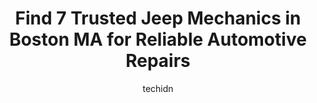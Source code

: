 ---
layout: ampstory
image: https://images.unsplash.com/photo-1530675706010-bc677ce30ab6?ixlib=rb-4.0.3&ixid=MnwxMjA3fDB8MHxwaG90by1wYWdlfHx8fGVufDB8fHx8&auto=format&fit=crop&w=640&h=853&q=80
author: techidn
featured: false
description: When it comes to finding reliable automotive experts in Boston MA, USA, look no further than the 7 best Jeep Mechanic in the area. With their exceptional skills and dedication to providing t
title: Find 7 Trusted Jeep Mechanics in Boston MA for Reliable Automotive Repairs
cover:
   title: Find 7 Trusted Jeep Mechanics in Boston MA for Reliable Automotive Repairs
   subtitle: Rickpate
   background: https://images.unsplash.com/photo-1530675706010-bc677ce30ab6?ixlib=rb-4.0.3&ixid=MnwxMjA3fDB8MHxwaG90by1wYWdlfHx8fGVufDB8fHx8&auto=format&fit=crop&w=640&h=853&q=80

pages: 
 - layout: thirds
   top: <h1>#1 Morrisons Auto-Rite Inc</h1>
   bottom: "<p>I rarely write reviews, but the service at Morrisons warrants a strong recommend. Make no mistake, there is a reason this place is highly reviewed. I needed some brake/r</p>"
   background: https://www.knot35.com/toplist/wp-content/uploads/2023/06/best-jeep-mechanic-1-in-boston-ma-1685839937.png
   backgroundblur: true
 - layout: thirds
   top: <h1>#2 Central Automotive</h1>
   bottom: "<p>1192 Hyde Park Ave, Boston, MA 02136, United States</p>"
   background: https://www.knot35.com/toplist/wp-content/uploads/2023/06/best-jeep-mechanic-2-in-boston-ma-1685839938.jpeg
   cta:
      link: https://www.knot35.com/toplist/find-7-trusted-jeep-mechanics-in-boston-ma-for-reliable-automotive-repairs/
      text: Find 7 Trusted Jeep Mechanics in Boston MA for Reliable Automotive Repairs
 - layout: thirds
   top: <h1>#3 E&S Automotive</h1>
   bottom: "<p>480 Dorchester Ave, Boston, MA 02127, United States</p>"
   background: https://www.knot35.com/toplist/wp-content/uploads/2023/06/best-jeep-mechanic-3-in-boston-ma-1685839939.jpeg
   cta:
      link: https://www.knot35.com/toplist/find-7-trusted-jeep-mechanics-in-boston-ma-for-reliable-automotive-repairs/
      text: Find 7 Trusted Jeep Mechanics in Boston MA for Reliable Automotive Repairs
 - layout: thirds
   top: <h1>#4 Frans Auto Repair</h1>
   bottom: "<p>43 Preble St, South Boston, MA 02127, United States</p>"
   background: https://images.unsplash.com/photo-1609083590460-7b8cc0ca65f8?ixlib=rb-4.0.3&ixid=MnwxMjA3fDB8MHxwaG90by1wYWdlfHx8fGVufDB8fHx8&auto=format&fit=crop&w=640&h=853&q=80
   cta:
      link: https://www.knot35.com/toplist/find-7-trusted-jeep-mechanics-in-boston-ma-for-reliable-automotive-repairs/
      text: Find 7 Trusted Jeep Mechanics in Boston MA for Reliable Automotive Repairs
 - layout: thirds
   top: <h1>#5 Emerson Auto Svc & Inspection</h1>
   bottom: "<p>420 E 3rd St, South Boston, MA 02127, United States</p>"
   background: https://images.unsplash.com/photo-1602536052359-ef94c21c5948?ixlib=rb-4.0.3&ixid=MnwxMjA3fDB8MHxwaG90by1wYWdlfHx8fGVufDB8fHx8&auto=format&fit=crop&w=640&h=853&q=80
   cta:
      link: https://www.knot35.com/toplist/find-7-trusted-jeep-mechanics-in-boston-ma-for-reliable-automotive-repairs/
      text: Find 7 Trusted Jeep Mechanics in Boston MA for Reliable Automotive Repairs
 - layout: thirds
   top: <h1>#6 New England Brake and Auto Repair</h1>
   bottom: "<p>Mission Hill, Roxbury Crossing, 22 Terrace St, Boston, MA 02120, United States</p>"
   background: https://images.unsplash.com/photo-1618005182384-a83a8bd57fbe?ixlib=rb-4.0.3&ixid=MnwxMjA3fDB8MHxwaG90by1wYWdlfHx8fGVufDB8fHx8&auto=format&fit=crop&w=640&h=853&q=80
   cta:
      link: https://www.knot35.com/toplist/find-7-trusted-jeep-mechanics-in-boston-ma-for-reliable-automotive-repairs/
      text: Find 7 Trusted Jeep Mechanics in Boston MA for Reliable Automotive Repairs
 - layout: thirds
   top: <h1>#7 JCB Auto</h1>
   bottom: "<p>8a Rugg Rd, Allston, MA 02134, United States</p>"
   background: https://images.unsplash.com/photo-1515405295579-ba7b45403062?ixlib=rb-4.0.3&ixid=MnwxMjA3fDB8MHxwaG90by1wYWdlfHx8fGVufDB8fHx8&auto=format&fit=crop&w=640&h=853&q=80
   cta:
      link: https://www.knot35.com/toplist/find-7-trusted-jeep-mechanics-in-boston-ma-for-reliable-automotive-repairs/
      text: Find 7 Trusted Jeep Mechanics in Boston MA for Reliable Automotive Repairs
 - layout: thirds
   middle: Continue reading...
   background: https://images.unsplash.com/photo-1533998839656-76f5e4b2bccb?ixlib=rb-4.0.3&ixid=MnwxMjA3fDB8MHxwaG90by1wYWdlfHx8fGVufDB8fHx8&auto=format&fit=crop&w=640&h=853&q=80
   cta:
      link: https://www.knot35.com/toplist/find-7-trusted-jeep-mechanics-in-boston-ma-for-reliable-automotive-repairs/
      text: Find 7 Trusted Jeep Mechanics in Boston MA for Reliable Automotive Repairs
      
---